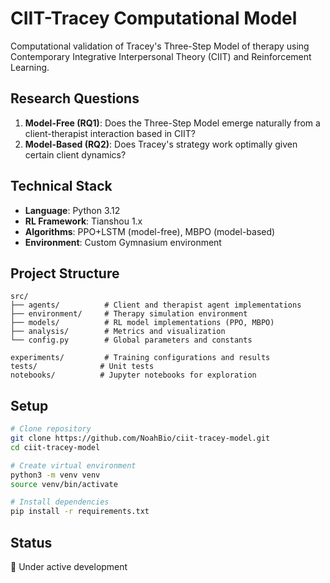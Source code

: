# CIIT-Tracey Computational Model

Computational validation of Tracey's Three-Step Model of therapy using Contemporary Integrative Interpersonal Theory (CIIT) and Reinforcement Learning.

## Research Questions

1. **Model-Free (RQ1)**: Does the Three-Step Model emerge naturally from a client-therapist interaction based in CIIT?
2. **Model-Based (RQ2)**: Does Tracey's strategy work optimally given certain client dynamics?

## Technical Stack

- **Language**: Python 3.12
- **RL Framework**: Tianshou 1.x
- **Algorithms**: PPO+LSTM (model-free), MBPO (model-based)
- **Environment**: Custom Gymnasium environment

## Project Structure
```
src/
├── agents/          # Client and therapist agent implementations
├── environment/     # Therapy simulation environment
├── models/          # RL model implementations (PPO, MBPO)
├── analysis/        # Metrics and visualization
└── config.py        # Global parameters and constants

experiments/         # Training configurations and results
tests/              # Unit tests
notebooks/          # Jupyter notebooks for exploration
```

## Setup
```bash
# Clone repository
git clone https://github.com/NoahBio/ciit-tracey-model.git
cd ciit-tracey-model

# Create virtual environment
python3 -m venv venv
source venv/bin/activate

# Install dependencies
pip install -r requirements.txt
```

## Status

🚧 Under active development
